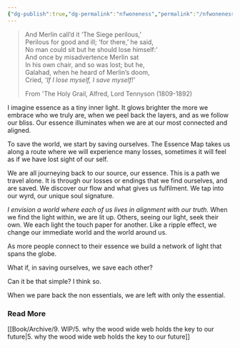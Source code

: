 ```yaml
---
{"dg-publish":true,"dg-permalink":"nfwoneness","permalink":"/nfwoneness/","dgHomeLink":true,"dgPassFrontmatter":false}
---
```



> And Merlin call’d it ‘The Siege perilous,’  
> Perilous for good and ill; ‘for there,’ he said,   
> No man could sit but he should lose himself:’  
> And once by misadvertence Merlin sat  
> In his own chair, and so was lost; but he,  
> Galahad, when he heard of Merlin’s doom,  
> Cried, _‘If I lose myself, I save myself!’_
>
> From 'The Holy Grail, Alfred, Lord Tennyson (1809-1892)

I imagine essence as a tiny inner light. It glows brighter the more we embrace who we truly are, when we peel back the layers, and as we follow our bliss. Our essence illuminates when we are at our most connected and aligned.

To save the world, we start by saving ourselves. The Essence Map takes us along a route where we will experience many losses, sometimes it will feel as if we have lost sight of our self.

We are all journeying back to our source, our essence. This is a path we travel alone. It is through our losses or endings that we find ourselves, and are saved. We discover our flow and what gives us fulfilment. We tap into our wyrd, our unique soul signature.

_I envision a world where each of us lives in alignment with our truth._ When we find the light within, we are lit up. Others, seeing our light, seek their own. We each light the touch paper for another. Like a ripple effect, we change our immediate world and the world around us.

As more people connect to their essence we build a network of light that spans the globe.

What if, in saving ourselves, we save each other?

Can it be that simple? I think so.

When we pare back the non essentials, we are left with only the essential.

### Read More

[[Book/Archive/9. WIP/5. why the wood wide web holds the key to our future|5. why the wood wide web holds the key to our future]]